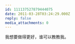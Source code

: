 ```yaml
---
id: 111137527879444075
date: 2011-03-28T03:24:29.000Z
reply: false
media_attachments: 0
---
```


我想要做得更好，谁可以教教我。

